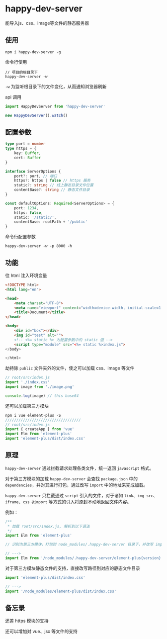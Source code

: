 # happy-dev-server

能导入js、css、image等文件的静态服务器

## 使用

```
npm i happy-dev-server -g
```

命令行使用

```
// 项目的根目录下
happy-dev-server -w
```

`-w` 为监听根目录下的文件变化，从而通知浏览器刷新

api 调用

```javascript
import HappyDevServer from 'happy-dev-server'

new HappyDevServer().watch()
```

## 配置参数

```typescript
type port = number
type https = {
    key: Buffer,
    cert: Buffer
}

interface ServerOptions {
    port?: port, // 端口
    https?: https | false // https 服务
    static?: string // 线上静态目录文件位置
    contentBase?: string // 静态文件目录
}

const defaultOptions: Required<ServerOptions> = {
    port: 1234,
    https: false,
    static: '/static/',
    contentBase: rootPath + '/public'
}
```

命令行配置参数

```
happy-dev-server -w -p 8000 -h
```

## 功能

往 html 注入环境变量

```html
<!DOCTYPE html>
<html lang="en">

<head>
    <meta charset="UTF-8">
    <meta name="viewport" content="width=device-width, initial-scale=1.0">
    <title>Document</title>
</head>

<body>
    <div id="box"></div>
    <img id="test" alt="">
    <!-- <%= static %> 为配置参数中的 static 值 -->
    <script type="module" src="<%= static %>index.js">
</body>

</html>
```

劫持除 `public` 文件夹外的文件，使之可以加载 css、image 等文件

```javascript
// root/src/index.js
import './index.css'
import image from './image.png'

console.log(image) // this base64
```

还可以加载第三方模块

```javascript
npm i vue element-plus -S
//////////////////////////////////
// root/src/index.js
import { createApp } from 'vue'
import Elm from 'element-plus'
import 'element-plus/dist/index.css'
```

## 原理

`happy-dev-server` 通过拦截请求处理各类文件，统一返回 `javascript` 格式。

对于第三方模块的加载 `happy-dev-server` 会查找 `package.json` 中的 `dependencies`，并对其进行打包，通过改写 `import` 中的地址来完成加载。

`happy-dev-server` 只拦截通过 `script` 引入的文件，对于诸如 `link`、`img src`、`iframe`、`css @import` 等方式的引入将原封不动地返回文件内容。

例如：

```javascript
/**
 * 加载 root/src/index.js, 解析到以下语法
 */
import Elm from 'element-plus'

// 识别为第三方模块，打包到 node_modules/.happy-dev-server 目录下，并改写 import 语句

// --->
import Elm from '/node_modules/.happy-dev-server/element-plus{version}.js'
```

对于第三方模块静态文件的支持，直接改写路径到对应的静态文件目录

```javascript
import 'element-plus/dist/index.css'

// --->
import '/node_modules/element-plus/dist/index.css'
```

## 备忘录

还差 https 模块的支持

还可以增加对 vue、jsx 等文件的支持
